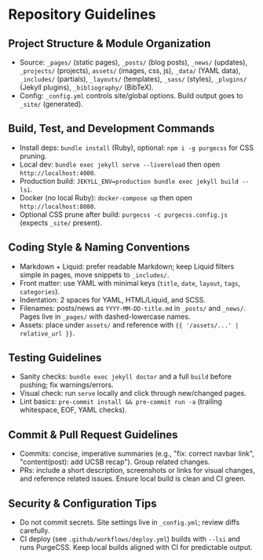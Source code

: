 # Repository Guidelines

## Project Structure & Module Organization
- Source: `_pages/` (static pages), `_posts/` (blog posts), `_news/` (updates), `_projects/` (projects), `assets/` (images, css, js), `_data/` (YAML data), `_includes/` (partials), `_layouts/` (templates), `_sass/` (styles), `_plugins/` (Jekyll plugins), `_bibliography/` (BibTeX).
- Config: `_config.yml` controls site/global options. Build output goes to `_site/` (generated).

## Build, Test, and Development Commands
- Install deps: `bundle install` (Ruby), optional: `npm i -g purgecss` for CSS pruning.
- Local dev: `bundle exec jekyll serve --livereload` then open `http://localhost:4000`.
- Production build: `JEKYLL_ENV=production bundle exec jekyll build --lsi`.
- Docker (no local Ruby): `docker-compose up` then open `http://localhost:8080`.
- Optional CSS prune after build: `purgecss -c purgecss.config.js` (expects `_site/` present).

## Coding Style & Naming Conventions
- Markdown + Liquid: prefer readable Markdown; keep Liquid filters simple in pages, move snippets to `_includes/`.
- Front matter: use YAML with minimal keys (`title`, `date`, `layout`, `tags`, `categories`).
- Indentation: 2 spaces for YAML, HTML/Liquid, and SCSS.
- Filenames: posts/news as `YYYY-MM-DD-title.md` in `_posts/` and `_news/`. Pages live in `_pages/` with dashed-lowercase names.
- Assets: place under `assets/` and reference with `{{ '/assets/...' | relative_url }}`.

## Testing Guidelines
- Sanity checks: `bundle exec jekyll doctor` and a full `build` before pushing; fix warnings/errors.
- Visual check: run `serve` locally and click through new/changed pages.
- Lint basics: `pre-commit install && pre-commit run -a` (trailing whitespace, EOF, YAML checks).

## Commit & Pull Request Guidelines
- Commits: concise, imperative summaries (e.g., "fix: correct navbar link", "content(post): add UCSB recap"). Group related changes.
- PRs: include a short description, screenshots or links for visual changes, and reference related issues. Ensure local build is clean and CI green.

## Security & Configuration Tips
- Do not commit secrets. Site settings live in `_config.yml`; review diffs carefully.
- CI deploy (see `.github/workflows/deploy.yml`) builds with `--lsi` and runs PurgeCSS. Keep local builds aligned with CI for predictable output.
